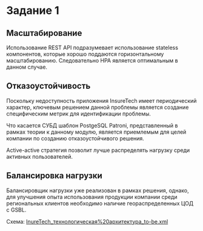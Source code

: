 # Задание 1
## Масштабирование
Использование REST API подразумевает использование stateless компонентов, которые хорошо поддаются горизонтальному масштабированию. Следовательно HPA является оптимальным в данном случае. 
## Отказоустойчивость 
Поскольку недоступность приложения InsureTech имеет периодический характер, ключевым решением данной проблемы является создание специфическим метрик для идентификации проблемы.

Что касается СУБД шаблон PostgeSQL Patroni, представленный в рамках теории к данному модулю, является приемлемым для целей компании по созданию отказоустойчивого решения.

Active-active стратегия позволит лучше распределять нагрузку среди активных пользователей.
## Балансировка нагрузки
Балансировщик нагрузки уже реализован в рамках решения, однако, для улучшения опыта использования продукции компании среди региональных клиентов необходимо наличие геораспределенных ЦОД с GSBL.

Схема: [InureTech_технологическая%20архитектура_to-be.xml](./Exc1/InureTech_технологическая%20архитектура_to-be.xml)
